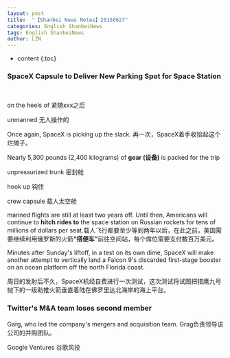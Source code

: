 ```yaml
---
layout: post
title:  "【Shanbei News Notes】20150627" 
categories: English ShanbeiNews
tags: English ShanbeiNews
author: LZN
---
```


* content
{:toc}

<h3>SpaceX Capsule to Deliver New Parking Spot for Space Station</h3>
&nbsp;

on the heels of 紧随xxx之后

unmanned 无人操作的

Once again, SpaceX is picking up the slack. 再一次，SpaceX着手收拾起这个烂摊子。

Nearly 5,300 pounds (2,400 kilograms) of <strong>gear (设备)</strong> is packed for the trip

unpressurized trunk 密封舱

hook up 钩住

crew capsule 载人太空舱

manned flights are still at least two years off. Until then, Americans will continue to <strong>hitch rides to</strong> the space station on Russian rockets for tens of millions of dollars per seat.载人飞行都要至少等到两年以后，在此之前，美国需要继续利用俄罗斯的火箭<strong>“搭便车”</strong>前往空间站，每个席位需要支付数百万美元。

Minutes after Sunday's liftoff, in a test on its own dime, SpaceX will make another attempt to vertically land a Falcon 9's discarded first-stage booster on an ocean platform off the north Florida coast.

周日的发射后不久，SpaceX机经自费进行一次测试，这次测试将试图把猎鹰九号抛下的一级助推火箭垂直着陆在佛罗里达北海岸的海上平台。
<h3>Twitter's M&amp;A team loses second member</h3>
Garg, who led the company's mergers and acquisition team. Grag负责领导该公司的并购团队。

Google Ventures 谷歌风投